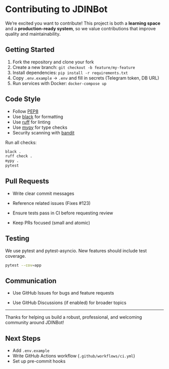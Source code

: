 # Contributing to JDINBot

We’re excited you want to contribute! This project is both a **learning space** and a **production-ready system**, so we value contributions that improve quality and maintainability.

## Getting Started

1. Fork the repository and clone your fork
2. Create a new branch: `git checkout -b feature/my-feature`
3. Install dependencies: `pip install -r requirements.txt`
4. Copy `.env.example` → `.env` and fill in secrets (Telegram token, DB URL)
5. Run services with Docker: `docker-compose up`

## Code Style

- Follow [PEP8](https://peps.python.org/pep-0008/)
- Use [black](https://github.com/psf/black) for formatting
- Use [ruff](https://github.com/astral-sh/ruff) for linting
- Use [mypy](http://mypy-lang.org/) for type checks
- Security scanning with [bandit](https://github.com/PyCQA/bandit)

Run all checks:

```bash
black .
ruff check .
mypy .
pytest
```

## Pull Requests

- Write clear commit messages

- Reference related issues (Fixes #123)

- Ensure tests pass in CI before requesting review

- Keep PRs focused (small and atomic)

## Testing

We use pytest and pytest-asyncio. New features should include test coverage.

```bash
pytest --cov=app
```

## Communication

- Use GitHub Issues for bugs and feature requests

- Use GitHub Discussions (if enabled) for broader topics

-  -  -  -  -  -

Thanks for helping us build a robust, professional, and welcoming community around JDINBot!

## Next Steps

- Add `.env.example`
- Write GitHub Actions workflow (`.github/workflows/ci.yml`)
- Set up pre-commit hooks
